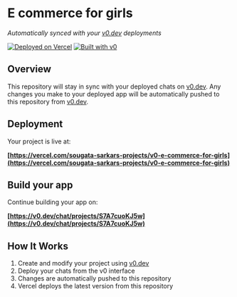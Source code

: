 # E commerce for girls

*Automatically synced with your [v0.dev](https://v0.dev) deployments*

[![Deployed on Vercel](https://img.shields.io/badge/Deployed%20on-Vercel-black?style=for-the-badge&logo=vercel)](https://vercel.com/sougata-sarkars-projects/v0-e-commerce-for-girls)
[![Built with v0](https://img.shields.io/badge/Built%20with-v0.dev-black?style=for-the-badge)](https://v0.dev/chat/projects/S7A7cuoKJ5w)

## Overview

This repository will stay in sync with your deployed chats on [v0.dev](https://v0.dev).
Any changes you make to your deployed app will be automatically pushed to this repository from [v0.dev](https://v0.dev).

## Deployment

Your project is live at:

**[https://vercel.com/sougata-sarkars-projects/v0-e-commerce-for-girls](https://vercel.com/sougata-sarkars-projects/v0-e-commerce-for-girls)**

## Build your app

Continue building your app on:

**[https://v0.dev/chat/projects/S7A7cuoKJ5w](https://v0.dev/chat/projects/S7A7cuoKJ5w)**

## How It Works

1. Create and modify your project using [v0.dev](https://v0.dev)
2. Deploy your chats from the v0 interface
3. Changes are automatically pushed to this repository
4. Vercel deploys the latest version from this repository
